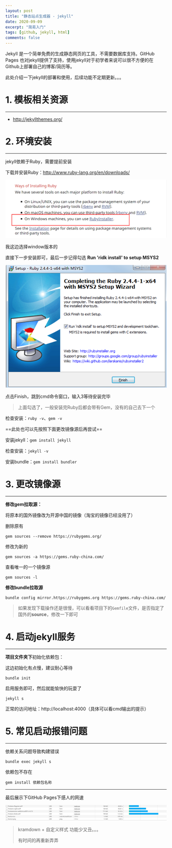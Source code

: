 ```yaml
---
layout: post
title: "静态站点生成器 - jekyll"
date: 2020-09-09
excerpt: "简易入门"
tags: [github, jekyll, html]
comments: false
---
```






Jekyll 是一个简单免费的生成静态网页的工具，不需要数据库支持。GitHub Pages 也对jekyll提供了支持，使用jekyll对于初学者来说可以很不方便的在Github上部署自己的博客/简历等。

此处介绍一下jekyll的部署和使用，后续功能不定期更新。。。



# 1. 模板相关资源

---

- http://jekyllthemes.org/





# 2. 环境安装

---

jekyll依赖于Ruby，需要提前安装

下载并安装Ruby：http://www.ruby-lang.org/en/downloads/

![download RubyInstaller](../img/2020/09/09/001.png)

我这边选择window版本的



直接下一步安装即可，最后一步记得勾选 **Run 'ridk install' to setup MSYS2**

![install ruby](../img/2020/09/09/002.png)



点击Finish，跳到cmd命令窗口，输入3等待安装完毕



> 上面勾选了，一般安装完Ruby后都会带有Gem，没有的自己去下一个


检查安装：`ruby -v`、`gem -v`



==此处也可以先按照下面更改镜像源后再尝试==

安装jekyll：`gem install jekyll`

检查安装：`jekyll -v`



安装bundle：`gem install bundler`



# 3. 更改镜像源

---

**修改gem拉取源：**

将原本的国外镜像改为开源中国的镜像（淘宝的镜像已经没用了）



删除原有

```shell
gem sources --remove https://rubygems.org/
```

修改为新的

```shell
gem sources -a https://gems.ruby-china.com/
```

查看唯一的一个镜像源

```shell
gem sources -l
```



**修改bundle拉取源**

```shell
bundle config mirror.https://rubygems.org https://gems.ruby-china.com/
```



> 如果发现下载操作还是很慢，可以看看项目下的`Gemfile`文件，是否指定了国外的**source**，修改一下即可





# 4. 启动jekyll服务

---

**项目文件夹下**初始化依赖包：

这边初始化有点慢，建议耐心等待

```shell
bundle init
```

启用服务即可，然后就能愉快的玩耍了

```shell
jekyll s
```

正常的访问地址：http://localhost:4000（具体可以看cmd输出的提示）





# 5. 常见启动报错问题

---


依赖关系问题导致构建错误

```shell
bundle exec jekyll s
```



依赖包不存在

```shell
gem install 依赖包名称
```







---



最后展示下GitHub Pages下感人的网速

![slow outer internet](../img/2020/09/09/010.png)



> kramdown + 自定义样式 功能少又丑。。。
>
> 有时间的再重新弄弄






